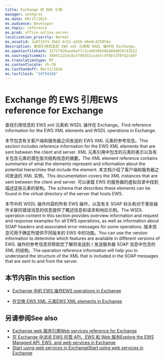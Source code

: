 ```yaml
---
title: Exchange 的 EWS 引用
manager: sethgros
ms.date: 09/17/2015
ms.audience: Developer
ms.topic: reference
ms.prod: office-online-server
localization_priority: Normal
ms.assetid: 2a873474-1bb2-4cb1-a556-40e8c4159f4a
description: 查找引用信息的 EWS xml 元素和 WSDL 操作在 Exchange。
ms.openlocfilehash: 32717929aad4af7c1ce6010b58b48d4059c91b22
ms.sourcegitcommit: 34041125dc8c5f993b21cebfc4f8b72f0fd2cb6f
ms.translationtype: MT
ms.contentlocale: zh-CN
ms.lasthandoff: 06/11/2018
ms.locfileid: "19754168"
---
```

# <a name="ews-reference-for-exchange"></a><span data-ttu-id="c1283-103">Exchange 的 EWS 引用</span><span class="sxs-lookup"><span data-stu-id="c1283-103">EWS reference for Exchange</span></span>

<span data-ttu-id="c1283-104">查找引用信息的 EWS xml 元素和 WSDL 操作在 Exchange。</span><span class="sxs-lookup"><span data-stu-id="c1283-104">Find reference information for the EWS XML elements and WSDL operations in Exchange.</span></span>
  
<span data-ttu-id="c1283-105">本节包含有关客户端和服务器之间发送的 EWS XML 元素的参考信息。</span><span class="sxs-lookup"><span data-stu-id="c1283-105">This section includes reference information for the EWS XML elements that are sent between the client and server.</span></span> <span data-ttu-id="c1283-106">XML 元素引用中包含的元素的表示以及有关包含元素的潜在层次结构信息的摘要。</span><span class="sxs-lookup"><span data-stu-id="c1283-106">The XML element reference contains summaries of what the elements represent and information about the potential hierarchies that include the element.</span></span> <span data-ttu-id="c1283-107">本文档介绍了客户端和服务器之间发送的 XML 实例。</span><span class="sxs-lookup"><span data-stu-id="c1283-107">This documentation covers the XML instances that are sent between the client and server.</span></span> <span data-ttu-id="c1283-108">可以承载 EWS 的服务器的虚拟目录中找到描述这些元素的架构。</span><span class="sxs-lookup"><span data-stu-id="c1283-108">The schema that describes these elements can be found in the virtual directory of the server that hosts EWS.</span></span> 
  
<span data-ttu-id="c1283-109">本节中的 WSDL 操作内容的所有 EWS 操作，以及有关 SOAP 标头和对于某些操作关联的错误消息的信息提供了概述信息和请求和响应示例。</span><span class="sxs-lookup"><span data-stu-id="c1283-109">The WSDL operation content in this section provides overview information and request and response examples for all EWS operations, as well as information about SOAP headers and associated error messages for some operations.</span></span> <span data-ttu-id="c1283-110">版本信息可用于确定所提供不同版本的 EWS 中的功能。</span><span class="sxs-lookup"><span data-stu-id="c1283-110">You can use the version information to determine which features are available in different versions of EWS.</span></span> <span data-ttu-id="c1283-111">操作的参考信息将帮助您了解将发送到 / 发送服务器 SOAP 消息中包含的 XML 的结构。</span><span class="sxs-lookup"><span data-stu-id="c1283-111">The operation reference information will help you to understand the structure of the XML that is included in the SOAP messages that are sent to and from the server.</span></span> 
  
## <a name="in-this-section"></a><span data-ttu-id="c1283-112">本节内容</span><span class="sxs-lookup"><span data-stu-id="c1283-112">In this section</span></span>
<span data-ttu-id="c1283-113"><a name="bk_InThisSection"> </a></span><span class="sxs-lookup"><span data-stu-id="c1283-113"></span></span>

- [<span data-ttu-id="c1283-114">Exchange 中的 EWS 操作</span><span class="sxs-lookup"><span data-stu-id="c1283-114">EWS operations in Exchange</span></span>](ews-operations-in-exchange.md)
    
- [<span data-ttu-id="c1283-115">在交换 EWS XML 元素</span><span class="sxs-lookup"><span data-stu-id="c1283-115">EWS XML elements in Exchange</span></span>](ews-xml-elements-in-exchange.md)
    
## <a name="see-also"></a><span data-ttu-id="c1283-116">另请参阅</span><span class="sxs-lookup"><span data-stu-id="c1283-116">See also</span></span>

- [<span data-ttu-id="c1283-117">Exchange web 服务引用</span><span class="sxs-lookup"><span data-stu-id="c1283-117">Web services reference for Exchange</span></span>](web-services-reference-for-exchange.md)
- [<span data-ttu-id="c1283-118">在 Exchange 中浏览 EWS 托管 API、EWS 和 Web 服务</span><span class="sxs-lookup"><span data-stu-id="c1283-118">Explore the EWS Managed API, EWS, and web services in Exchange</span></span>](../exchange-web-services/explore-the-ews-managed-api-ews-and-web-services-in-exchange.md)
- [<span data-ttu-id="c1283-119">Start using web services in Exchange</span><span class="sxs-lookup"><span data-stu-id="c1283-119">Start using web services in Exchange</span></span>](../exchange-web-services/start-using-web-services-in-exchange.md)
    

